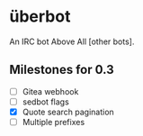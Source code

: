 # überbot
An IRC bot Above All [other bots].

## Milestones for 0.3

- [ ] Gitea webhook
- [ ] sedbot flags
- [x] Quote search pagination
- [ ] Multiple prefixes

